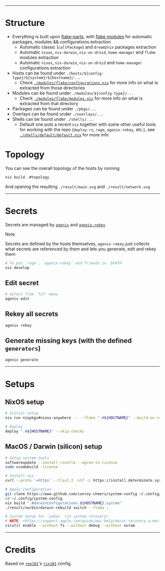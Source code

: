 <!-- <div align="center">
    <p>
        <a href="https://github.com/NixOS">
            <img src="https://img.shields.io/badge/NixOS?style=flat-square&logo=nix" alt="NixOS"/>
        </a>
        <a href="https://github.com/t184256/nix-on-droid">
            <img src="https://img.shields.io/badge/nix%2Don%2Ddroid?style=flat-square&logo=nix" alt="nix-on-droid"/>
        </a>
        <a href="https://github.com/LnL7/nix-darwin">
            <img src="https://img.shields.io/badge/nix%2Ddarwin?style=flat-square&logo=nix" alt="nix-darwin"/>
        </a>
    </p>
</div> -->

<!-- TODO: badges? -->
<div align="center">
</div>

---

# Structure

- Everything is built upon [flake-parts](https://flake.parts/), with [flake modules](./modules/flake/) for automatic packages, modules && configurations extraction
  - Automatic classic (`callPackage`) and `dream2nix` packages extraction
  - Automatic `nixos`, `nix-darwin`, `nix-on-droid`, `home-manager` and `flake` modules extraction
  - Automatic `nixos`, `nix-darwin`, `nix-on-droid` and `home-manager` configurations extraction
- Hosts can be found under `./hosts/${config-type}/${system}/${hostname}/...`
  - Check [`./modules/flake/configurations.nix`](./modules/flake/configurations.nix) for more info on what is extracted from those directories
- Modules can be found under `./modules/${config-type}/...`
  - Check [`./modules/flake/modules.nix`](./modules/flake/modules.nix) for more info on what is extracted from that directory
- Packages can be found under `./pkgs/...`
- Overlays can be found under `./overlays/...`
- Shells can be found under `./shells/...`
  - Default one puts a recent `nix` together with some other useful tools for working with the repo (`deploy-rs`, `rage`, `agenix-rekey`, etc.), see [`./shells/default/default.nix`](./shells/default/default.nix) for more info

# Topology

You can see the overall topology of the hosts by running

```sh
nix build .#topology
```

And opening the resulting `./result/main.svg` and `./result/network.svg`

---

# Secrets

Secrets are managed by [`agenix`](https://github.com/ryantm/agenix) and [`agenix-rekey`](https://github.com/oddlama/agenix-rekey)

> [!NOTE]
> Secrets are defined by the hosts themselves, `agenix-rekey` *just* collects what secrets are referenced by them and lets you generate, edit and rekey them

```sh
# To put `rage`, `agenix-rekey` and friends in `$PATH`
nix develop
```

## Edit secret

```sh
# Select from `fzf` menu
agenix edit
```

## Rekey all secrets

```sh
agenix rekey
```

## Generate missing keys (with the defined `generators`)

```sh
agenix generate
```

---

# Setups

## NixOS setup

```sh
# Initial setup
nix run nixpkgs#nixos-anywhere -- --flake ".#${HOSTNAME}" --build-on-remote --ssh-port 22 "root@${HOSTNAME}" --no-reboot

# Deploy
deploy ".#${HOSTNAME}" --skip-checks
```

## MacOS / Darwin (silicon) setup

```sh
# Setup system tools
softwareupdate --install-rosetta --agree-to-license
sudo xcodebuild -license

# Install nix
curl --proto '=https' --tlsv1.2 -sSf -L https://install.determinate.systems/nix | sh -s -- install

# Apply configuration
git clone https://www.github.com/conroy-cheers/system-config ~/.config/system-config
cd ~/.config/system-config
nix build ".#darwinConfigurations.${HOSTNAME}.system"
./result/sw/bin/darwin-rebuild switch --flake .

# System setup for `yabai` (in system recovery)
# NOTE: <https://support.apple.com/guide/mac-help/macos-recovery-a-mac-apple-silicon-mchl82829c17/mac>
csrutil enable --without fs --without debug --without nvram
```

---

# Credits

Based on [`reo101`](https://github.com/reo101)'s [`rix101`](https://github.com/reo101/rix101) config.
